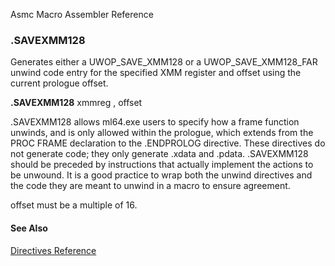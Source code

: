 Asmc Macro Assembler Reference

### .SAVEXMM128

Generates either a UWOP_SAVE_XMM128 or a UWOP_SAVE_XMM128_FAR unwind code entry for the specified XMM register and offset using the current prologue offset.

**.SAVEXMM128** xmmreg , offset

.SAVEXMM128 allows ml64.exe users to specify how a frame function unwinds, and is only allowed within the prologue, which extends from the PROC FRAME declaration to the .ENDPROLOG directive. These directives do not generate code; they only generate .xdata and .pdata. .SAVEXMM128 should be preceded by instructions that actually implement the actions to be unwound. It is a good practice to wrap both the unwind directives and the code they are meant to unwind in a macro to ensure agreement.

offset must be a multiple of 16.

#### See Also

[Directives Reference](readme.md)